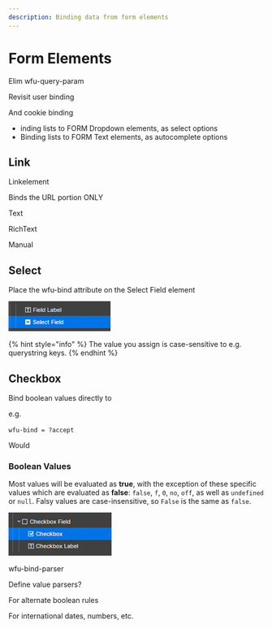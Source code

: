 ```yaml
---
description: Binding data from form elements
---
```


# Form Elements



Elim wfu-query-param

Revisit user binding&#x20;

And cookie binding&#x20;

* inding lists to FORM Dropdown elements, as select options
* Binding lists to FORM Text elements, as autocomplete options



## Link

Linkelement&#x20;

Binds the URL portion ONLY&#x20;





Text&#x20;





RichText

Manual





## Select

Place the wfu-bind attribute on the Select Field element

![](<../../.gitbook/assets/image (2).png>)

{% hint style="info" %}
The value you assign is case-sensitive to e.g. querystring keys. &#x20;
{% endhint %}



## Checkbox

Bind boolean values directly to&#x20;

e.g.

`wfu-bind = ?accept`



Would&#x20;





### Boolean Values

Most values will be evaluated as **true**, with the exception of these specific values which are evaluated as **false**: `false`, `f`, `0`, `no`, `off`, as well as `undefined` or `null`. Falsy values are case-insensitive, so `False` is the same as `false`.&#x20;

![](<../../.gitbook/assets/image (1) (1).png>)



wfu-bind-parser

Define value parsers?

For alternate boolean rules

For international dates, numbers, etc.&#x20;







